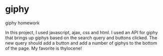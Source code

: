 # giphy
giphy homework

In this project, I used javascript, ajax, css and html. I used an API for giphy that brings up giphys based on the search query and buttons clicked. The new query should add a button and add a number of giphys to the bottom of the page. My favorite is thylocene!